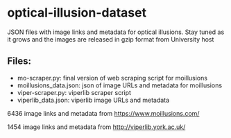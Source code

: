 # optical-illusion-dataset
JSON files with image links and metadata for optical illusions. Stay tuned as it grows and the images are released in gzip format from University host

## Files:
* mo-scraper.py:  final version of web scraping script for moillusions
* moillusions_data.json:  json of image URLs and metadata for moillusions
* viper-scraper.py: viperlib scraper script
* viperlib_data.json: viperlib image URLs and metadata


6436 image links and metadata from https://www.moillusions.com/

1454 image links and metadata from http://viperlib.york.ac.uk/
